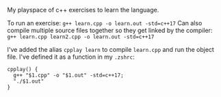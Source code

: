My playspace of c++ exercises to learn the language.

To run an exercise: `g++ learn.cpp -o learn.out -std=c++17`
Can also compile multiple source files together so they get linked by the
compiler: `g++ learn.cpp learn2.cpp -o learn.out -std=c++17`

I've added the alias `cpplay learn` to compile `learn.cpp` and run the object
file. I've defined it as a function in my `.zshrc`:
```
cpplay() {
  g++ "$1.cpp" -o "$1.out" -std=c++17;
  "./$1.out"
}
```